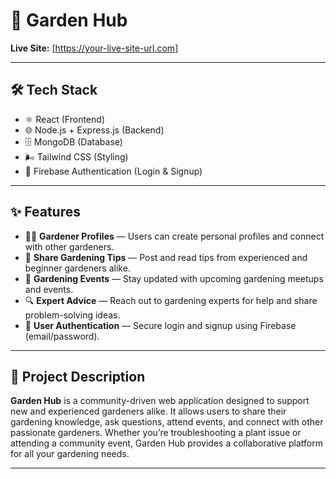 # 🌱 Garden Hub

**Live Site:** [https://your-live-site-url.com] 

---

## 🛠 Tech Stack

- ⚛️ React (Frontend)
- 🌐 Node.js + Express.js (Backend)
- 🗄️ MongoDB (Database)
- 🌬️ Tailwind CSS (Styling)
- 🔐 Firebase Authentication (Login & Signup)

---

## ✨ Features

- 👨‍🌾 **Gardener Profiles** — Users can create personal profiles and connect with other gardeners.
- 💬 **Share Gardening Tips** — Post and read tips from experienced and beginner gardeners alike.
- 📅 **Gardening Events** — Stay updated with upcoming gardening meetups and events.
- 🔍 **Expert Advice** — Reach out to gardening experts for help and share problem-solving ideas.
- 🔐 **User Authentication** — Secure login and signup using Firebase (email/password).

---

## 🌿 Project Description

**Garden Hub** is a community-driven web application designed to support new and experienced gardeners alike. It allows users to share their gardening knowledge, ask questions, attend events, and connect with other passionate gardeners. Whether you’re troubleshooting a plant issue or attending a community event, Garden Hub provides a collaborative platform for all your gardening needs.

---


